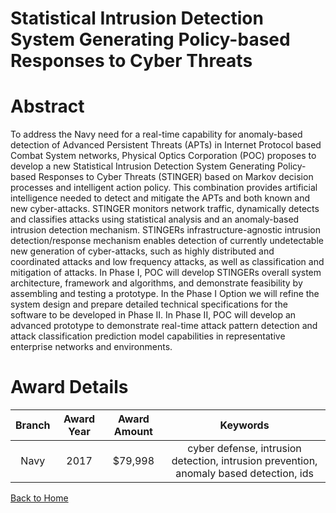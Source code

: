 
Statistical Intrusion Detection System Generating Policy-based Responses to Cyber Threats
=========================================================================================

# Abstract


To address the Navy need for a real-time capability for anomaly-based detection of Advanced Persistent Threats (APTs) in Internet Protocol based Combat System networks, Physical Optics Corporation (POC) proposes to develop a new Statistical Intrusion Detection System Generating Policy-based Responses to Cyber Threats (STINGER) based on Markov decision processes and intelligent action policy. This combination provides artificial intelligence needed to detect and mitigate the APTs and both known and new cyber-attacks. STINGER monitors network traffic, dynamically detects and classifies attacks using statistical analysis and an anomaly-based intrusion detection mechanism. STINGERs infrastructure-agnostic intrusion detection/response mechanism enables detection of currently undetectable new generation of cyber-attacks, such as highly distributed and coordinated attacks and low frequency attacks, as well as classification and mitigation of attacks. In Phase I, POC will develop STINGERs overall system architecture, framework and algorithms, and demonstrate feasibility by assembling and testing a prototype. In the Phase I Option we will refine the system design and prepare detailed technical specifications for the software to be developed in Phase II. In Phase II, POC will develop an advanced prototype to demonstrate real-time attack pattern detection and attack classification prediction model capabilities in representative enterprise networks and environments.  

# Award Details

|Branch|Award Year|Award Amount|Keywords|
| :---: | :---: | :---: | :---: |
|Navy|2017|$79,998|cyber defense, intrusion detection, intrusion prevention, anomaly based detection, ids|
  
  


[Back to Home](https://github.com/chrischow/dod_sbir_awards/Reports/DJ/#1928)